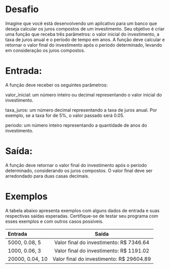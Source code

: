 # Desafio

Imagine que você está desenvolvendo um aplicativo para um banco que deseja calcular os juros compostos de um investimento. Seu objetivo é criar uma função que receba três parâmetros: o valor inicial do investimento, a taxa de juros anual e o período de tempo em anos. A função deve calcular e retornar o valor final do investimento após o período determinado, levando em consideração os juros compostos.

# Entrada:

A função deve receber os seguintes parâmetros:

valor_inicial: um número inteiro ou decimal representando o valor inicial do investimento.

taxa_juros: um número decimal representando a taxa de juros anual. Por exemplo, se a taxa for de 5%, o valor passado será 0.05.

periodo: um número inteiro representando a quantidade de anos do investimento.

# Saída:

A função deve retornar o valor final do investimento após o período determinado, considerando os juros compostos. O valor final deve ser arredondado para duas casas decimais.

# Exemplos

A tabela abaixo apresenta exemplos com alguns dados de entrada e suas respectivas saídas esperadas. Certifique-se de testar seu programa com esses exemplos e com outros casos possíveis.

| Entrada         |                  Saída                   |
| :-------------- | :--------------------------------------: |
| 5000, 0.08, 5   | Valor final do investimento: R$ 7346.64  |
| 1000, 0.06, 3   | Valor final do investimento: R$ 1191.02  |
| 20000, 0.04, 10 | Valor final do investimento: R$ 29604.89 |
